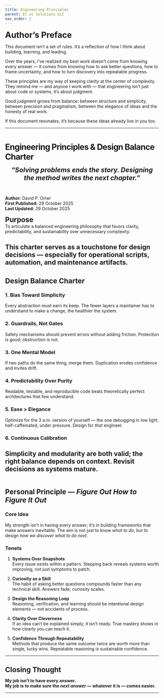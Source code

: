 ```yaml
---
title: Engineering Principles
parent: Et al Solutions LLC
nav_order: 2
---
```


<span style="font-weight:bold; font-size:20pt;">Author’s Preface</span><br />

This document isn’t a set of rules. It’s a reflection of how I think about building, learning, and leading.  

Over the years, I’ve realized my best work doesn’t come from knowing every answer — it comes from knowing how to ask better questions, how to frame uncertainty, and how to turn discovery into repeatable progress.  

These principles are my way of keeping clarity at the center of complexity. They remind me — and anyone I work with — that engineering isn’t just about code or systems, it’s about judgment.  

Good judgment grows from balance: between structure and simplicity, between precision and pragmatism, between the elegance of ideas and the honesty of real work.  


If this document resonates, it’s because these ideas already live in you too.

---
<br />

<span style="font-weight:bold; font-size:20pt;letter-spacing:-.9px;">Engineering Principles & Design Balance Charter</span><br />
<p style="text-align:center"><span style="font-weight:bold; font-size:16pt;font-style:italic;">“Solving problems ends the story. Designing<br />the method writes the next chapter.”</span></p><br />

**Author:** David P. Omer  
**First Published:** 29 October 2025  
**Last Updated:** 29 October 2025

<span style="font-weight:bold; font-size:17pt;">Purpose</span><br />
To articulate a balanced engineering philosophy that favors clarity, predictability, and sustainability over unnecessary complexity. 

This charter serves as a touchstone for design decisions — especially for operational scripts, automation, and maintenance artifacts.
---
<br />
<span style="font-weight:bold; font-size:17pt;">Design Balance Charter</span><br />

### 1. Bias Toward Simplicity
Every abstraction must earn its keep. The fewer layers a maintainer has to understand to make a change, the healthier the system.

### 2. Guardrails, Not Gates
Safety mechanisms should prevent errors without adding friction. Protection is good; obstruction is not.

### 3. One Mental Model
If two paths do the same thing, merge them. Duplication erodes confidence and invites drift.

### 4. Predictability Over Purity
Readable, testable, and reproducible code beats theoretically perfect architectures that few understand.

### 5. Ease > Elegance
Optimize for the 3 a.m. version of yourself — the one debugging in low light, half-caffeinated, under pressure. Design for *that* engineer.

### 6. Continuous Calibration
Simplicity and modularity are both valid; the right balance depends on context. Revisit decisions as systems mature.
---
<br />

<span style="font-weight:bold; font-size:17pt;">Personal Principle — *Figure Out How to Figure It Out*</span><br />

### Core Idea
My strength isn’t in having every answer; it’s in building frameworks that make answers inevitable. The aim is not just to know *what to do*, but to design *how we discover what to do next.*

### Tenets

1. **Systems Over Snapshots**  
   Every issue exists within a pattern. Stepping back reveals systems worth improving, not just symptoms to patch.

2. **Curiosity as a Skill**  
   The habit of asking better questions compounds faster than any technical skill. Answers fade; curiosity scales.

3. **Design the Reasoning Loop**  
   Reasoning, verification, and learning should be intentional design elements — not accidents of process.

4. **Clarity Over Cleverness**  
   If an idea can’t be explained simply, it isn’t ready. True mastery shows in how clearly you can teach it.

5. **Confidence Through Repeatability**  
   Methods that produce the same outcome twice are worth more than single, lucky wins. Repeatable reasoning is sustainable confidence.
---
<br />
<span style="font-weight:bold; font-size:17pt;">Closing Thought</span><br />

**My job isn’t to have every answer.  
My job is to make sure the *next answer* — whatever it is — comes easier.**

---

